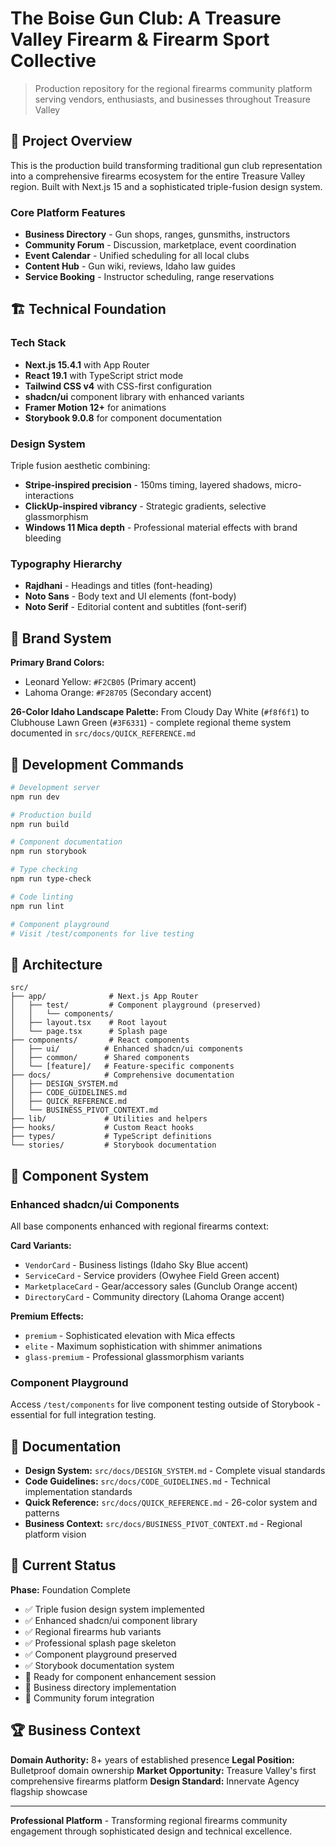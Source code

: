 # The Boise Gun Club: A Treasure Valley Firearm & Firearm Sport Collective

> Production repository for the regional firearms community platform serving vendors, enthusiasts, and businesses throughout Treasure Valley

## 🎯 Project Overview

This is the production build transforming traditional gun club representation into a comprehensive firearms ecosystem for the entire Treasure Valley region. Built with Next.js 15 and a sophisticated triple-fusion design system.

### Core Platform Features
- **Business Directory** - Gun shops, ranges, gunsmiths, instructors
- **Community Forum** - Discussion, marketplace, event coordination  
- **Event Calendar** - Unified scheduling for all local clubs
- **Content Hub** - Gun wiki, reviews, Idaho law guides
- **Service Booking** - Instructor scheduling, range reservations

## 🏗️ Technical Foundation

### Tech Stack
- **Next.js 15.4.1** with App Router
- **React 19.1** with TypeScript strict mode
- **Tailwind CSS v4** with CSS-first configuration
- **shadcn/ui** component library with enhanced variants
- **Framer Motion 12+** for animations
- **Storybook 9.0.8** for component documentation

### Design System
Triple fusion aesthetic combining:
- **Stripe-inspired precision** - 150ms timing, layered shadows, micro-interactions
- **ClickUp-inspired vibrancy** - Strategic gradients, selective glassmorphism
- **Windows 11 Mica depth** - Professional material effects with brand bleeding

### Typography Hierarchy
- **Rajdhani** - Headings and titles (font-heading)
- **Noto Sans** - Body text and UI elements (font-body)  
- **Noto Serif** - Editorial content and subtitles (font-serif)

## 🎨 Brand System

**Primary Brand Colors:**
- Leonard Yellow: `#F2CB05` (Primary accent)
- Lahoma Orange: `#F28705` (Secondary accent)

**26-Color Idaho Landscape Palette:**
From Cloudy Day White (`#f8f6f1`) to Clubhouse Lawn Green (`#3F6331`) - complete regional theme system documented in `src/docs/QUICK_REFERENCE.md`

## 🚀 Development Commands

```bash
# Development server
npm run dev

# Production build  
npm run build

# Component documentation
npm run storybook

# Type checking
npm run type-check

# Code linting
npm run lint

# Component playground
# Visit /test/components for live testing
```

## 📁 Architecture

```
src/
├── app/              # Next.js App Router
│   ├── test/         # Component playground (preserved)
│   │   └── components/
│   ├── layout.tsx    # Root layout
│   └── page.tsx      # Splash page
├── components/       # React components
│   ├── ui/          # Enhanced shadcn/ui components
│   ├── common/      # Shared components
│   └── [feature]/   # Feature-specific components
├── docs/            # Comprehensive documentation
│   ├── DESIGN_SYSTEM.md
│   ├── CODE_GUIDELINES.md
│   ├── QUICK_REFERENCE.md
│   └── BUSINESS_PIVOT_CONTEXT.md
├── lib/             # Utilities and helpers
├── hooks/           # Custom React hooks
├── types/           # TypeScript definitions
└── stories/         # Storybook documentation
```

## 🎯 Component System

### Enhanced shadcn/ui Components
All base components enhanced with regional firearms context:

**Card Variants:**
- `VendorCard` - Business listings (Idaho Sky Blue accent)
- `ServiceCard` - Service providers (Owyhee Field Green accent)  
- `MarketplaceCard` - Gear/accessory sales (Gunclub Orange accent)
- `DirectoryCard` - Community directory (Lahoma Orange accent)

**Premium Effects:**
- `premium` - Sophisticated elevation with Mica effects
- `elite` - Maximum sophistication with shimmer animations
- `glass-premium` - Professional glassmorphism variants

### Component Playground
Access `/test/components` for live component testing outside of Storybook - essential for full integration testing.

## 📖 Documentation

- **Design System:** `src/docs/DESIGN_SYSTEM.md` - Complete visual standards
- **Code Guidelines:** `src/docs/CODE_GUIDELINES.md` - Technical implementation standards  
- **Quick Reference:** `src/docs/QUICK_REFERENCE.md` - 26-color system and patterns
- **Business Context:** `src/docs/BUSINESS_PIVOT_CONTEXT.md` - Regional platform vision

## 🎯 Current Status

**Phase:** Foundation Complete
- ✅ Triple fusion design system implemented
- ✅ Enhanced shadcn/ui component library
- ✅ Regional firearms hub variants
- ✅ Professional splash page skeleton
- ✅ Component playground preserved
- ✅ Storybook documentation system
- 🔄 Ready for component enhancement session
- 📅 Business directory implementation
- 📅 Community forum integration

## 🏆 Business Context

**Domain Authority:** 8+ years of established presence
**Legal Position:** Bulletproof domain ownership
**Market Opportunity:** Treasure Valley's first comprehensive firearms platform
**Design Standard:** Innervate Agency flagship showcase

---

**Professional Platform** - Transforming regional firearms community engagement through sophisticated design and technical excellence.